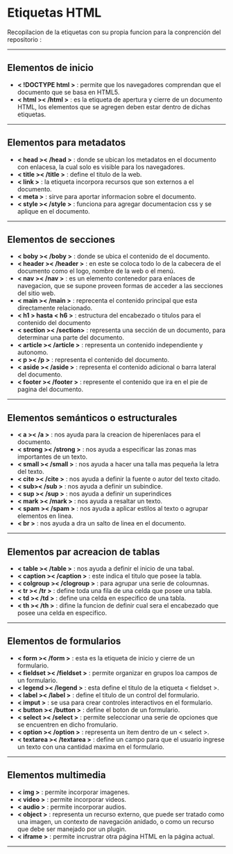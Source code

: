 # Etiquetas HTML
 Recopilacion de la etiquetas con su propia funcion para la conprención del repositorio : 
 
***
## Elementos de inicio
*  **< !DOCTYPE html >**  :  permite que los navegadores comprendan que el documento que se basa en HTML5.
*  **< html >< /html >** : es la etiqueta de apertura y cierre de un documento HTML, los elementos que se agregen deben estar dentro de dichas etiquetas.

***
## Elementos para metadatos
* **< head >< /head >** : donde se ubican los metadatos en el documento con enlacesa, la cual solo es visible para los navegadores.
* **< title >< /title >** : define el titulo de la web.
* **< link >** : la etiqueta incorpora recursos que son externos a el documento.
* **< meta >** : sirve para aportar informacion sobre el documento.
* **< style >< /style >** : funciona para agregar documentacion css y se aplique en el documento.

***
## Elementos de secciones
* **< boby >< /boby >** : donde se ubica el contenido de el documento.
* **< header >< /header >** : en este se coloca todo lo de la cabecera de el documento como el logo, nombre de la web o el menú.
* **< nav >< /nav >** :  es un elemento contenedor para enlaces de navegacion, que se supone proveen formas de acceder a las secciones del sitio web.
* **< main >< /main >** : reprecenta el contenido principal  que esta directamente relacionado.
* **< h1 > hasta < h6 >** : estructura del encabezado o titulos para el contenido del documento
* **< section >< /section>** : representa una sección de un documento, para determinar una parte del documento.
* **< article >< /article >** : representa un contenido independiente y autonomo.
* **< p >< /p >** : representa el contenido del documento.
* **< aside >< /aside >** : representa el contenido adicional o barra lateral del documento.
* **< footer >< /footer >** : represente el contenido que ira en el pie de pagina del documento.

***
## Elementos semánticos o estructurales
* **< a >< /a >** : nos ayuda para la creacion de hiperenlaces para el documento.
* **< strong >< /strong >** : nos ayuda a especificar las zonas mas importantes de un texto.
* **< small >< /small >** :  nos ayuda a hacer una talla mas pequeña la letra del texto.
* **< cite >< /cite >** : nos ayuda a definir la fuente o autor del texto citado.
* **< sub>< /sub >** : nos ayuda a definir un subindice.
* **< sup >< /sup >** : nos ayuda a definir un superindices
* **< mark >< /mark >**  : nos ayuda a resaltar un texto.
* **< spam >< /spam >** : nos ayuda  a aplicar estilos al texto o agrupar elementos  en linea.
* **< br >** : nos ayuda a dra un salto de linea en el documento.

***
## Elementos par acreacion de tablas 
* **< table >< /table >** : nos ayuda a definir el inicio de una tabal.
* **< caption >< /caption >** : este indica el titulo que posee la tabla.
* **< colgroup >< /clogroup >** : para agrupar una serie de coloumnas.
* **< tr >< /tr >** : define toda una fila de una celda que posee una tabla.
* **< td >< /td >** : define una celda en especifico de una tabla.
* **< th >< /th >** : difine la funcion de definir cual sera el encabezado que posee una celda en especifico.
  
***
## Elementos de formularios
* **< form >< /form >** : esta es la etiqueta de inicio y cierre de un formulario.
* **< fieldset >< /fieldset >** : permite organizar en grupos loa campos de un formulario.
* **< legend >< /legend >** : esta define el titulo de la etiqueta < fieldset >.
* **< label >< /label >** : define el titulo de un control del formulario.
* **< imput >** : se usa para crear controles interactivos en el formulario.
* **< button >< /button >** : define el boton de un formulario.
* **< select >< /select >** : permite seleccionar una serie de opciones que se encuentren en dicho fromulario.
* **< option >< /option >** : representa un item dentro de un < select >.
* **< textarea >< /textarea >** : define un campo para que el usuario ingrese un texto con una cantidad maxima en el formulario.

***
## Elementos multimedia
* **< img >** : permite incorporar imagenes.
* **< video >** : permite incorporar videos.
* **< audio >** : permite incorporar audios.
* **< object >** : representa un recurso externo, que puede ser tratado como una imagen, un contexto de navegación anidado, o como un recurso que debe ser manejado por un plugin.
* **< iframe >** : permite incrustrar otra página HTML en la página actual.

***















